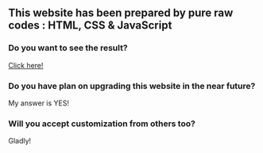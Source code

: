 ## This website has been prepared by pure raw codes : HTML, CSS & JavaScript ##

### Do you want to see the result? ###

[Click here!](https://fahimfba.github.io/RainyRoof_Restaurant_Website/)

### Do you have plan on upgrading this website in the near future? ###

My answer is YES!

### Will you accept customization from others too? ###
Gladly!